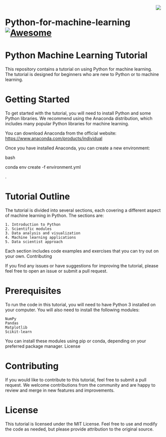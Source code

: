 

<img src="icon.png" align="right" />

# Python-for-machine-learning [![Awesome](https://cdn.jsdelivr.net/gh/sindresorhus/awesome@d7305f38d29fed78fa85652e3a63e154dd8e8829/media/badge.svg)](https://github.com/sindresorhus/awesome#readme)




# Python Machine Learning Tutorial

This repository contains a tutorial on using Python for machine learning. The tutorial is designed for beginners who are new to Python or to machine learning.
# Getting Started

To get started with the tutorial, you will need to install Python and some Python libraries. We recommend using the Anaconda distribution, which includes many popular Python libraries for machine learning.

You can download Anaconda from the official website: https://www.anaconda.com/products/individual

Once you have installed Anaconda, you can create a new environment:

bash

conda env create -f environment.yml

.
# Tutorial Outline

The tutorial is divided into several sections, each covering a different aspect of machine learning in Python. The sections are:

    1. Introduction to Python
    2. Scientific modules
    3. Data analysis and visualization
    4. Machine learning applications
    5. Data scientist approach

Each section includes code examples and exercises that you can try out on your own.
Contributing

If you find any issues or have suggestions for improving the tutorial, please feel free to open an issue or submit a pull request.

# Prerequisites

To run the code in this tutorial, you will need to have Python 3 installed on your computer. You will also need to install the following modules:

    NumPy
    Pandas
    Matplotlib
    Scikit-learn

You can install these modules using pip or conda, depending on your preferred package manager.
License


# Contributing

If you would like to contribute to this tutorial, feel free to submit a pull request. We welcome contributions from the community and are happy to review and merge in new features and improvements.
# License

This tutorial is licensed under the MIT License. Feel free to use and modify the code as needed, but please provide attribution to the original source.
